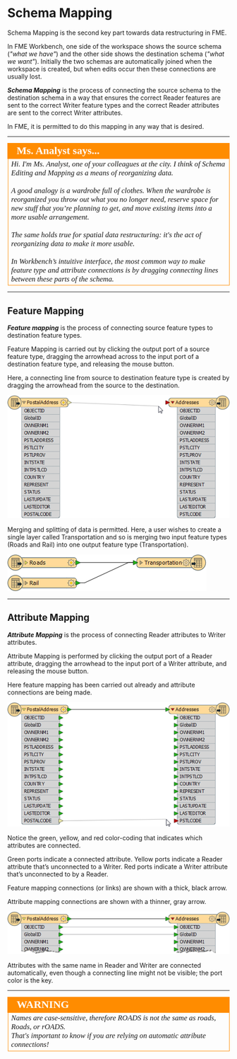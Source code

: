# Schema Mapping

Schema Mapping is the second key part towards data restructuring in FME.

In FME Workbench, one side of the workspace shows the source schema (*"what we have"*) and the other side shows the destination schema (*"what we want"*). Initially the two schemas are automatically joined when the workspace is created, but when edits occur then these connections are usually lost.

***Schema Mapping*** is the process of connecting the source schema to the destination schema in a way that ensures the correct Reader features are sent to the correct Writer feature types and the correct Reader attributes are sent to the correct Writer attributes.

In FME, it is permitted to do this mapping in any way that is desired.

---

<!--Person X Says Section-->

<table style="border-spacing: 0px">
<tr>
<td style="vertical-align:middle;background-color:darkorange;border: 2px solid darkorange">
<i class="fa fa-quote-left fa-lg fa-pull-left fa-fw" style="color:white;padding-right: 12px;vertical-align:text-top"></i>
<span style="color:white;font-size:x-large;font-weight: bold;font-family:serif">Ms. Analyst says...</span>
</td>
</tr>

<tr>
<td style="border: 1px solid darkorange">
<span style="font-family:serif; font-style:italic; font-size:larger">
Hi. I'm Ms. Analyst, one of your colleagues at the city. I think of Schema Editing and Mapping as a means of reorganizing data.
<br><br>A good analogy is a wardrobe full of clothes. When the wardrobe is reorganized you throw out what you no longer need, reserve space for new stuff that you’re planning to get, and move existing items into a more usable arrangement.
<br><br>The same holds true for spatial data restructuring: it's the act of reorganizing data to make it more usable.
<br><br>In Workbench’s intuitive interface, the most common way to make feature type and attribute connections is by dragging connecting lines between these parts of the schema.
</span>
</td>
</tr>
</table>

---

## Feature Mapping
***Feature mapping*** is the process of connecting source feature types to destination feature types.

Feature Mapping is carried out by clicking the output port of a source feature type, dragging the arrowhead across to the input port of a destination feature type, and releasing the mouse button.

Here, a connecting line from source to destination feature type is created by dragging the arrowhead from the source to the destination.

![](./Images/Img2.12.SchemaMappingFeatureConnection.png)

Merging and splitting of data is permitted. Here, a user wishes to create a single layer called Transportation and so is merging two input feature types (Roads and Rail) into one output feature type (Transportation).

![](./Images/Img2.13.SchemaMappingMergedConnections.png)

---

## Attribute Mapping
***Attribute Mapping*** is the process of connecting Reader attributes to Writer attributes.

Attribute Mapping is performed by clicking the output port of a Reader attribute, dragging the arrowhead to the input port of a Writer attribute, and releasing the mouse button.

Here feature mapping has been carried out already and attribute connections are being made.

![](./Images/Img2.14.SchemaMappingAttrConnection.png)

Notice the green, yellow, and red color-coding that indicates which attributes are connected.

Green ports indicate a connected attribute. Yellow ports indicate a Reader attribute that’s unconnected to a Writer. Red ports indicate a Writer attribute that’s unconnected to by a Reader.

Feature mapping connections (or links) are shown with a thick, black arrow.

Attribute mapping connections are shown with a thinner, gray arrow.

![](./Images/Img2.15.SchemaMappingConnections.png)

Attributes with the same name in Reader and Writer are connected automatically, even though a connecting line might not be visible; the port color is the key.

---

<!--Warning Section--> 

<table style="border-spacing: 0px">
<tr>
<td style="vertical-align:middle;background-color:darkorange;border: 2px solid darkorange">
<i class="fa fa-exclamation-triangle fa-lg fa-pull-left fa-fw" style="color:white;padding-right: 12px;vertical-align:text-top"></i>
<span style="color:white;font-size:x-large;font-weight: bold;font-family:serif">WARNING</span>
</td>
</tr>

<tr>
<td style="border: 1px solid darkorange">
<span style="font-family:serif; font-style:italic; font-size:larger">
Names are case-sensitive, therefore ROADS is not the same as roads, Roads, or rOADS.
<br>That's important to know if you are relying on automatic attribute connections!
</span>
</td>
</tr>
</table>